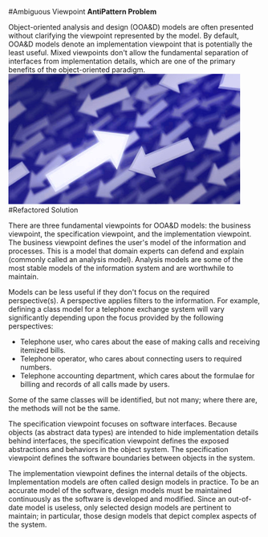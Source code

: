 #Ambiguous Viewpoint
**AntiPattern Problem**

Object-oriented analysis and design (OOA&D) models are often presented without clarifying the viewpoint represented by the model. By default, OOA&D models denote an implementation viewpoint that is potentially the least useful. Mixed viewpoints don't allow the fundamental separation of interfaces from implementation details, which are one of the primary benefits of the object-oriented paradigm.
<img src="../../../images/anti-patterns/arrows.jpg" >
#Refactored Solution

There are three fundamental viewpoints for OOA&D models: the business viewpoint, the specification viewpoint, and the implementation viewpoint. The business viewpoint defines the user's model of the information and processes. This is a model that domain experts can defend and explain (commonly called an analysis model). Analysis models are some of the most stable models of the information system and are worthwhile to maintain.

Models can be less useful if they don't focus on the required perspective(s). A perspective applies filters to the information. For example, defining a class model for a telephone exchange system will vary significantly depending upon the focus provided by the following perspectives:

* Telephone user, who cares about the ease of making calls and receiving itemized bills.
* Telephone operator, who cares about connecting users to required numbers.
* Telephone accounting department, which cares about the formulae for billing and records of all calls made by users.

Some of the same classes will be identified, but not many; where there are, the methods will not be the same.

The specification viewpoint focuses on software interfaces. Because objects (as abstract data types) are intended to hide implementation details behind interfaces, the specification viewpoint defines the exposed abstractions and behaviors in the object system. The specification viewpoint defines the software boundaries between objects in the system.

The implementation viewpoint defines the internal details of the objects. Implementation models are often called design models in practice. To be an accurate model of the software, design models must be maintained continuously as the software is developed and modified. Since an out-of-date model is useless, only selected design models are pertinent to maintain; in particular, those design models that depict complex aspects of the system.

